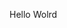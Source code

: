 Hello Wolrd







































































































































































































































































































































































































































































































































































































































































































































































































































































































































































































































































































































































































































































































































































































































































































































































































































































































































































































































































































































































































































































































































































































































































































































































































































































































































































































































































































































































































































































































































































































































































































































































































































































































































































































































































































































































































































































































































































































































































































































































































































































































































































































































































































































































































































































































































































































































































































































































































































































